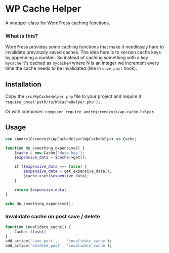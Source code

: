 # WP Cache Helper

A wrapper class for WordPress caching functions.

### What is this?

WordPress provides some caching functions that make it needlessly hard to invalidate previously saved caches. The idea here is to version cache keys by appending a number. So instead of caching something with a key `mycache` it's cached as `mycacheN` where N is an integer we increment every time the cache needs to be invalidated (like in `save_post` hook).

## Installation

Copy the `src/WpCacheHelper.php` file to your project and require it `require_once('path/to/WpCacheHelper.php');`.

Or with composer: `composer require andrejcremoznik/wp-cache-helper`.

## Usage

```php
use \AndrejCremoznik\WpCacheHelper\WpCacheHelper as Cache;

function do_something_expensive() {
    $cache = new Cache('data_key');
    $expensive_data = $cache->get();

    if ($expensive_data === false) {
        $expensive_data = get_expensive_data();
        $cache->set($expensive_data);
    }

    return $expensive_data;
}

echo do_something_expensive();
```

### Invalidate cache on post save / delete

```php
function invalidate_cache() {
    Cache::flush()
}
add_action('save_post',    'invalidate_cache');
add_action('deleted_post', 'invalidate_cache');
```
